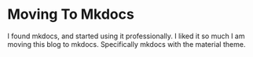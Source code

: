 # Moving To Mkdocs

I found mkdocs, and started using it professionally. I liked it so much I am moving this blog to mkdocs. Specifically mkdocs with the material theme.
